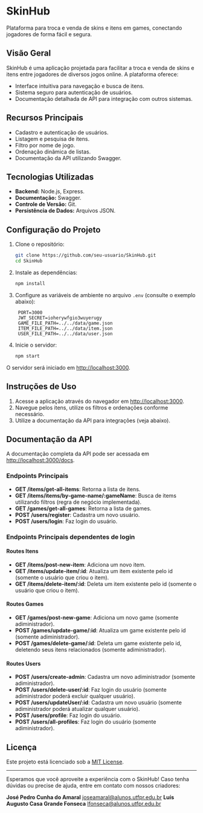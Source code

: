 # SkinHub

Plataforma para troca e venda de skins e itens em games, conectando jogadores de forma fácil e segura.

## Visão Geral

SkinHub é uma aplicação projetada para facilitar a troca e venda de skins e itens entre jogadores de diversos jogos online. A plataforma oferece:

- Interface intuitiva para navegação e busca de itens.
- Sistema seguro para autenticação de usuários.
- Documentação detalhada de API para integração com outros sistemas.

## Recursos Principais

- Cadastro e autenticação de usuários.
- Listagem e pesquisa de itens.
- Filtro por nome de jogo.
- Ordenação dinâmica de listas.
- Documentação da API utilizando Swagger.

## Tecnologias Utilizadas

- **Backend:** Node.js, Express.
- **Documentação:** Swagger.
- **Controle de Versão:** Git.
- **Persistência de Dados:** Arquivos JSON.

## Configuração do Projeto

1. Clone o repositório:
   ```bash
   git clone https://github.com/seu-usuario/SkinHub.git
   cd SkinHub
   ```

2. Instale as dependências:
   ```bash
   npm install
   ```

3. Configure as variáveis de ambiente no arquivo `.env` (consulte o exemplo abaixo):
   ```env
    PORT=3000
    JWT_SECRET=ioherywfgio3wuyerugy
    GAME_FILE_PATH=../../data/game.json
    ITEM_FILE_PATH=../../data/item.json
    USER_FILE_PATH=../../data/user.json
   ```

4. Inicie o servidor:
   ```bash
   npm start
   ```

O servidor será iniciado em [http://localhost:3000](http://localhost:3000).

## Instruções de Uso

1. Acesse a aplicação através do navegador em [http://localhost:3000](http://localhost:3000).
2. Navegue pelos itens, utilize os filtros e ordenações conforme necessário.
3. Utilize a documentação da API para integrações (veja abaixo).

## Documentação da API

A documentação completa da API pode ser acessada em [http://localhost:3000/docs](http://localhost:3000/docs).

### Endpoints Principais

- **GET /items/get-all-items**: Retorna a lista de itens.
- **GET /items/items/by-game-name/:gameName**: Busca de items utilizando filtros (regra de negócio implementada).
- **GET /games/get-all-games**: Retorna a lista de games.
- **POST /users/register**: Cadastra um novo usuário.
- **POST /users/login**: Faz login do usuário.

### Endpoints Principais dependentes de login

#### Routes Itens

- **GET /items/post-new-item**: Adiciona um novo item.
- **GET /items/update-item/:id**: Atualiza um item existente pelo id (somente o usuário que criou o item).
- **GET /items/delete-item/:id**: Deleta um item existente pelo id (somente o usuário que criou o item).

#### Routes Games

- **GET /games/post-new-game**: Adiciona um novo game (somente adiministrador).
- **POST /games/update-game/:id**: Atualiza um game existente pelo id (somente adiministrador).
- **POST /games/delete-game/:id**: Deleta um game existente pelo id, deletendo seus itens relacionados (somente adiministrador).

#### Routes Users

- **POST /users/create-admin**: Cadastra um novo adiministrador (somente adiministrador).
- **POST /users/delete-user/:id**: Faz login do usuário (somente adiministrador poderá excluir qualquer usuário).
- **POST /users/updateUser/:id**: Cadastra um novo usuário (somente adiministrador poderá atualizar qualquer usuário).
- **POST /users/profile**: Faz login do usuário.
- **POST /users/all-profiles**: Faz login do usuário (somente adiministrador).

## Licença

Este projeto está licenciado sob a [MIT License](LICENSE).

---

Esperamos que você aproveite a experiência com o SkinHub! Caso tenha dúvidas ou precise de ajuda, entre em contato com nossos criadores: 

**José Pedro Cunha do Amaral** joseamaral@alunos.utfpr.edu.br
**Luís Augusto Casa Grande Fonseca** lfonseca@alunos.utfpr.edu.br
